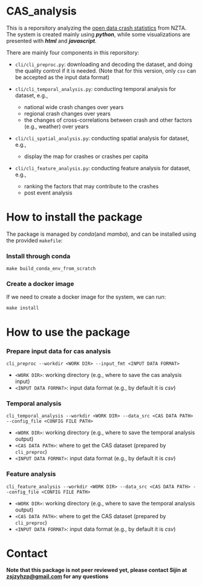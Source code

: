 # CAS_analysis
This is a reporsitory analyzing the [open data crash statistics](https://opendata-nzta.opendata.arcgis.com/datasets/crash-analysis-system-cas-data-1/explore?location=-20.304565%2C0.000000%2C2.92) from NZTA. The system is created mainly using **_python_**, while some visualizations are presented with **_html_** and **_javascript_**.

There are mainly four components in this reporsitory:
- `cli/cli_preproc.py`: downloading and decoding the dataset, and doing the quality control if it is needed. (Note that for this version, only `csv` can be accepted as the input data format)

- `cli/cli_temporal_analysis.py`: conducting temporal analysis for dataset, e.g.,
    - national wide crash changes over years
    - regional crash changes over years
    - the changes of cross-correlations between crash and other factors (e.g., weather) over years

- `cli/cli_spatial_analysis.py`: conducting spatial analysis for dataset, e.g.,
    - display the map for crashes or crashes per capita

- `cli/cli_feature_analysis.py`: conducting feature analysis for dataset, e.g.,
    - ranking the factors that may contribute to the crashes
    - post event analysis

# How to install the package
The package is managed by _conda_(and _mamba_), and can be installed using the provided `makefile`:

### Install through conda
```
make build_conda_env_from_scratch
```

### Create a docker image
If we need to create a docker image for the system, we can run:
```
make install
```

# How to use the package
### Prepare input data for cas analysis 
```
cli_preproc --workdir <WORK DIR> --input_fmt <INPUT DATA FORMAT>
```

- `<WORK DIR>`: working directory (e.g., where to save the cas analysis input)
- `<INPUT DATA FORMAT>`: input data format (e.g., by default it is _csv_)

### Temporal analysis 
```
cli_temporal_analysis --workdir <WORK DIR> --data_src <CAS DATA PATH> --config_file <CONFIG FILE PATH>
```

- `<WORK DIR>`: working directory (e.g., where to save the temporal analysis output)
- `<CAS DATA PATH>`: where to get the CAS dataset (prepared by `cli_preproc`)
- `<INPUT DATA FORMAT>`: input data format (e.g., by default it is _csv_)

### Feature analysis 
```
cli_feature_analysis --workdir <WORK DIR> --data_src <CAS DATA PATH> --config_file <CONFIG FILE PATH>
```

- `<WORK DIR>`: working directory (e.g., where to save the temporal analysis output)
- `<CAS DATA PATH>`: where to get the CAS dataset (prepared by `cli_preproc`)
- `<INPUT DATA FORMAT>`: input data format (e.g., by default it is _csv_)

# Contact
**Note that this package is not peer reviewed yet, please contact Sijin at zsjzyhzp@gmail.com for any questions**


